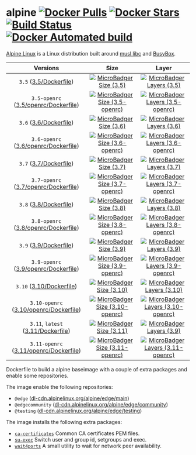 # alpine [![Docker Pulls](https://img.shields.io/docker/pulls/dockage/alpine.svg)](https://hub.docker.com/r/dockage/alpine/) [![Docker Stars](https://img.shields.io/docker/stars/dockage/alpine.svg?style=flat)](https://hub.docker.com/r/dockage/alpine/) [![Build Status](https://cloud.drone.io/api/badges/dockage/alpine/status.svg)](https://cloud.drone.io/dockage/alpine) [![Docker Automated build](https://img.shields.io/docker/automated/dockage/alpine.svg)](https://hub.docker.com/r/dockage/alpine/)

[Alpine Linux](https://alpinelinux.org) is a Linux distribution built around [musl libc](https://www.musl-libc.org) and [BusyBox](https://www.busybox.net).

|Versions|Size|Layer|
|:-----:|:---:|:---:|
|`3.5` ([3.5/Dockerfile](https://github.com/dockage/alpine/blob/master/3.5/Dockerfile))|[![MicroBadger Size (3.5)](https://img.shields.io/microbadger/image-size/dockage/alpine/3.5.svg)](https://microbadger.com/images/dockage/alpine:3.5)|[![MicroBadger Layers (3.5)](https://img.shields.io/microbadger/layers/dockage/alpine/3.5.svg)](https://microbadger.com/images/dockage/alpine:3.5)|
|`3.5-openrc` ([3.5/openrc/Dockerfile](https://github.com/dockage/alpine/blob/master/3.5/openrc/Dockerfile))|[![MicroBadger Size (3.5-openrc)](https://img.shields.io/microbadger/image-size/dockage/alpine/3.5-openrc.svg)](https://microbadger.com/images/dockage/alpine:3.5-openrc)|[![MicroBadger Layers (3.5-openrc)](https://img.shields.io/microbadger/layers/dockage/alpine/3.5-openrc.svg)](https://microbadger.com/images/dockage/alpine:3.5-openrc)|
|`3.6` ([3.6/Dockerfile](https://github.com/dockage/alpine/blob/master/3.6/Dockerfile))|[![MicroBadger Size (3.6)](https://img.shields.io/microbadger/image-size/dockage/alpine/3.6.svg)](https://microbadger.com/images/dockage/alpine:3.6)|[![MicroBadger Layers (3.6)](https://img.shields.io/microbadger/layers/dockage/alpine/3.6.svg)](https://microbadger.com/images/dockage/alpine:3.6)|
|`3.6-openrc` ([3.6/openrc/Dockerfile](https://github.com/dockage/alpine/blob/master/3.6/openrc/Dockerfile))|[![MicroBadger Size (3.6-openrc)](https://img.shields.io/microbadger/image-size/dockage/alpine/3.6-openrc.svg)](https://microbadger.com/images/dockage/alpine:3.6-openrc)|[![MicroBadger Layers (3.6-openrc)](https://img.shields.io/microbadger/layers/dockage/alpine/3.6-openrc.svg)](https://microbadger.com/images/dockage/alpine:3.6-openrc)|
|`3.7` ([3.7/Dockerfile](https://github.com/dockage/alpine/blob/master/3.7/Dockerfile))|[![MicroBadger Size (3.7)](https://img.shields.io/microbadger/image-size/dockage/alpine/3.7.svg)](https://microbadger.com/images/dockage/alpine:3.7)|[![MicroBadger Layers (3.7)](https://img.shields.io/microbadger/layers/dockage/alpine/3.7.svg)](https://microbadger.com/images/dockage/alpine:3.7)|
|`3.7-openrc` ([3.7/openrc/Dockerfile](https://github.com/dockage/alpine/blob/master/3.7/openrc/Dockerfile))|[![MicroBadger Size (3.7-openrc)](https://img.shields.io/microbadger/image-size/dockage/alpine/3.7-openrc.svg)](https://microbadger.com/images/dockage/alpine:3.7-openrc)|[![MicroBadger Layers (3.7-openrc)](https://img.shields.io/microbadger/layers/dockage/alpine/3.7-openrc.svg)](https://microbadger.com/images/dockage/alpine:3.7-openrc)|
|`3.8` ([3.8/Dockerfile](https://github.com/dockage/alpine/blob/master/3.8/Dockerfile))|[![MicroBadger Size (3.8)](https://img.shields.io/microbadger/image-size/dockage/alpine/3.8.svg)](https://microbadger.com/images/dockage/alpine:3.8)|[![MicroBadger Layers (3.8)](https://img.shields.io/microbadger/layers/dockage/alpine/3.8.svg)](https://microbadger.com/images/dockage/alpine:3.8)|
|`3.8-openrc` ([3.8/openrc/Dockerfile](https://github.com/dockage/alpine/blob/master/3.8/openrc/Dockerfile))|[![MicroBadger Size (3.8-openrc)](https://img.shields.io/microbadger/image-size/dockage/alpine/3.8-openrc.svg)](https://microbadger.com/images/dockage/alpine:3.8-openrc)|[![MicroBadger Layers (3.8-openrc)](https://img.shields.io/microbadger/layers/dockage/alpine/3.8-openrc.svg)](https://microbadger.com/images/dockage/alpine:3.8-openrc)|
|`3.9` ([3.9/Dockerfile](https://github.com/dockage/alpine/blob/master/3.9/Dockerfile))|[![MicroBadger Size (3.9)](https://img.shields.io/microbadger/image-size/dockage/alpine/3.9.svg)](https://microbadger.com/images/dockage/alpine:3.9)|[![MicroBadger Layers (3.9)](https://img.shields.io/microbadger/layers/dockage/alpine/3.9.svg)](https://microbadger.com/images/dockage/alpine:3.9)|
|`3.9-openrc` ([3.9/openrc/Dockerfile](https://github.com/dockage/alpine/blob/master/3.9/openrc/Dockerfile))|[![MicroBadger Size (3.9-openrc)](https://img.shields.io/microbadger/image-size/dockage/alpine/3.9-openrc.svg)](https://microbadger.com/images/dockage/alpine:3.9-openrc)|[![MicroBadger Layers (3.9-openrc)](https://img.shields.io/microbadger/layers/dockage/alpine/3.9-openrc.svg)](https://microbadger.com/images/dockage/alpine:3.9-openrc)|
|`3.10` ([3.10/Dockerfile](https://github.com/dockage/alpine/blob/master/3.10/Dockerfile))|[![MicroBadger Size (3.10)](https://img.shields.io/microbadger/image-size/dockage/alpine/3.10.svg)](https://microbadger.com/images/dockage/alpine:3.10)|[![MicroBadger Layers (3.10)](https://img.shields.io/microbadger/layers/dockage/alpine/3.10.svg)](https://microbadger.com/images/dockage/alpine:3.10)|
|`3.10-openrc` ([3.10/openrc/Dockerfile](https://github.com/dockage/alpine/blob/master/3.10/openrc/Dockerfile))|[![MicroBadger Size (3.10-openrc)](https://img.shields.io/microbadger/image-size/dockage/alpine/3.10-openrc.svg)](https://microbadger.com/images/dockage/alpine:3.10-openrc)|[![MicroBadger Layers (3.10-openrc)](https://img.shields.io/microbadger/layers/dockage/alpine/3.10-openrc.svg)](https://microbadger.com/images/dockage/alpine:3.10-openrc)|
|`3.11`, `latest` ([3.11/Dockerfile](https://github.com/dockage/alpine/blob/master/3.11/Dockerfile))|[![MicroBadger Size (3.11)](https://img.shields.io/microbadger/image-size/dockage/alpine/3.11.svg)](https://microbadger.com/images/dockage/alpine:3.11)|[![MicroBadger Layers (3.9)](https://img.shields.io/microbadger/layers/dockage/alpine/3.11.svg)](https://microbadger.com/images/dockage/alpine:3.11)|
|`3.11-openrc` ([3.11/openrc/Dockerfile](https://github.com/dockage/alpine/blob/master/3.11/openrc/Dockerfile))|[![MicroBadger Size (3.11-openrc)](https://img.shields.io/microbadger/image-size/dockage/alpine/3.11-openrc.svg)](https://microbadger.com/images/dockage/alpine:3.11-openrc)|[![MicroBadger Layers (3.11-openrc)](https://img.shields.io/microbadger/layers/dockage/alpine/3.11-openrc.svg)](https://microbadger.com/images/dockage/alpine:3.11-openrc)|

Dockerfile to build a alpine baseimage with a couple of extra packages and enable some repositories.

The image enable the following repositories:

- `@edge` ([dl-cdn.alpinelinux.org/alpine/edge/main](http://dl-cdn.alpinelinux.org/alpine/edge/main))
- `@edgecommunity` ([dl-cdn.alpinelinux.org/alpine/edge/community](http://dl-cdn.alpinelinux.org/alpine/edge/community))
- `@testing` ([dl-cdn.alpinelinux.org/alpine/edge/testing](http://dl-cdn.alpinelinux.org/alpine/edge/testing))

The image installs the following extra packages:

- [`ca-certificates`](https://www.mozilla.org/en-US/about/governance/policies/security-group/certs/) Common CA certificates PEM files.
- [`su-exec`](https://github.com/ncopa/su-exec) Switch user and group id, setgroups and exec.
- [`wait4ports`](https://github.com/erikogan/wait4ports) A small utility to wait for network peer availability.

